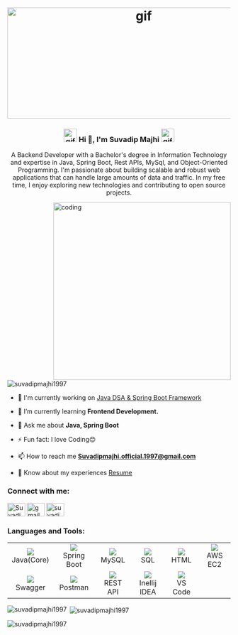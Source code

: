 <h1 align="center"><img width="600" height="250" alt="gif" src="https://media4.giphy.com/media/BB1tTE0H8uNVPzfJc3/giphy.gif?cid=ecf05e47y2pmsw8xmkm7bghgn2khwmubghr9ic51prdccx1x&rid=giphy.gif&ct=g"></h1>

<!-- <h1 align="center"><img width="1000" height="250" alt="gif" src="https://38.media.tumblr.com/6e10a0dedbbfd22ff4beb131528b4b7f/tumblr_n76l5amzw91r70f17o1_500.gif"></h1> -->
<h3 align="center"> <img alt="gif" height="30" src="https://media.tenor.com/NCRHhqkXrJYAAAAi/programmers-go-internet.gif"> Hi 👋, I'm Suvadip Majhi
<img alt="gif" height="30" src="https://media.tenor.com/NCRHhqkXrJYAAAAi/programmers-go-internet.gif">
</h3>
<p font-size="30px" align="center">A Backend Developer with a Bachelor's degree in Information Technology and expertise in Java, Spring Boot, Rest APIs, MySql, and Object-Oriented Programming. I'm passionate about building scalable and robust web applications that can handle large amounts of data and traffic. In my free time, I enjoy exploring new technologies and contributing to open source projects.</p>

<img align="right" alt="coding" width="400" src="https://media2.giphy.com/media/L1R1tvI9svkIWwpVYr/200w.webp">

<p align="left"> <img src="https://komarev.com/ghpvc/?username=suvadipmajhi1997&label=Profile%20views&color=0e75b6&style=flat" alt="suvadipmajhi1997" /> </p>

- 🔭 I'm currently working on [Java DSA & Spring Boot Framework](https://github.com/suvadipmajhi1997/EcommerceAPI)

- 🌱 I’m currently learning **Frontend Development.**

- 💬 Ask me about **Java, Spring Boot**

- ⚡ Fun fact: I love Coding😊

- 📫 How to reach me **Suvadipmajhi.official.1997@gmail.com**

- 📄 Know about my experiences [Resume](https://drive.google.com/file/d/1sjp093FEpKPRZHKJ64XxRt8HWbCQ2VjA/view?usp=share_link)

### Connect with me:

<p align="left">
<a href="https://www.linkedin.com/in/suvadip-majhi-b3ab50216/" target="blank"><img align="center" src="https://raw.githubusercontent.com/rahuldkjain/github-profile-readme-generator/master/src/images/icons/Social/linked-in-alt.svg" alt="Suvadip-majhi" height="30" width="40" /></a>
<a href="mailto:Suvadipmajhi.official.1997@gmail.com" target="blank"><img align="center" src="https://img.icons8.com/color/35/000000/gmail.png" alt="gmail" height="30" width="40" /></a>
<a href="https://leetcode.com/suvadip1997/" target="blank"><img align="center" src="https://raw.githubusercontent.com/rahuldkjain/github-profile-readme-generator/master/src/images/icons/Social/leet-code.svg" alt="suvadip1997" height="30" width="40" /></a>
</p>

<h3 align="left">Languages and Tools:</h3>

<table>
  <tr>
    <td align="center" width="96">
      <a href="#Suvadip-LoGo">
        <img src="https://th.bing.com/th/id/OIP.PZl9YNsOvSdYzlZ537h2_gHaEo?pid=ImgDet&rs=1" />
      </a>
      <br>Java(Core)
    </td>
    <td align="center" width="96">
      <a href="#Suvadip-LoGo">
        <img src="https://tvd12.com/wp-content/uploads/springboot.jpeg" />
      </a>
      <br>Spring Boot
    </td>
    <td align="center" width="96">
      <a href="#Suvadip-LoGo">
        <img src="https://logodownload.org/wp-content/uploads/2016/10/mysql-logo-1.png" />
      </a>
      <br>MySQL
    </td>
    <td align="center" width="96">
    <a href="#Suvadip-LoGo">
    <img src="https://th.bing.com/th/id/R.90871c6822607179f5d2cfd583f4aaeb?rik=Mjq2poldFRqyvw&riu=http%3a%2f%2fwww.hurricanesoftwares.com%2fwp-content%2fuploads%2f2009%2f06%2flogo_sql.gif&ehk=27JxvMmqZFhRjZW6EUR%2bEluINM9IT31PJLg9teQcucY%3d&risl=&pid=ImgRaw&r=0" />
      </a>
      <br>SQL
    </td>
    <td align="center" width="96">
     <a href="#Suvadip-LoGo">
        <img src="https://mpng.subpng.com/20180802/tpl/kisspng-logo-html5-brand-clip-art-%E6%9D%89-%E5%B1%B1-%E8%89%AF-%E9%9B%84-5b62be01b565d5.334247781533197825743.jpg" />
      </a>
      <br>HTML
    </td>
    <td align="center" width="96">
    <a href="#Suvadip-LoGo">
        <img src="https://th.bing.com/th/id/OIP.LJw8aitT6YkTxXt56C5ahAHaEw?pid=ImgDet&rs=1" />
      </a>
      <br>AWS EC2
    </td>
    </tr>
    <tr>
    <td align="center" width="96">
    <a href="#Suvadip-LoGo">
        <img src="https://pbs.twimg.com/profile_images/524354309668872194/4cka4Q7w.png" />
      </a>
      <br>Swagger
    </td>
    <td align="center" width="96">
     <a href="#Suvadip-LoGo">
        <img src="https://th.bing.com/th/id/R.673b1ed375a2b13043c1230afb57f267?rik=NOce5jSRXQkncA&riu=http%3a%2f%2fww1.prweb.com%2fprfiles%2f2018%2f10%2f05%2f15812110%2fpostman-logo-vert-2018.png&ehk=KfSYC3SA2j1%2fKgWiDwcGbPAULQ0LKtnGNNpO1G0xrEQ%3d&risl=&pid=ImgRaw&r=0" />
      </a>
      <br>Postman
    </td>
    <td align="center" width="96">
    <a href="#Suvadip-LoGo">
        <img src="https://d12m9erqbesehq.cloudfront.net/wp-content/uploads/2016/04/30152042/event-smart-rest-api.png" />
      </a>
      <br>REST API
    </td>
    <td align="center" width="96">
    <a href="#Suvadip-LoGo">
        <img src="https://th.bing.com/th/id/R.fe14bec0eac7c73eaf8fa738867e6ff2?rik=%2fWASHqa82355%2bA&riu=http%3a%2f%2fumbrella-soft.com%2fupload%2f500322f3f64863e2112cf19f766ef797.png&ehk=h78ZpRfo1bdsh0%2fZ%2bWniOazCUPqBFGcey9aOJgnjNvQ%3d&risl=&pid=ImgRaw&r=0" />
      </a>
      <br>Inellij IDEA
    </td>
    </td>
    <td align="center"  width="96">
      <a href="#Suvadip-LoGo">
        <img src="https://res.cloudinary.com/practicaldev/image/fetch/s--PmtGWeEE--/c_limit%2Cf_auto%2Cfl_progressive%2Cq_auto%2Cw_880/https://dev-to-uploads.s3.amazonaws.com/uploads/articles/altlbm1vka194t8ke29t.png" />
      </a>
      <br>VS Code
    </td>
  </tr>
</table>

<!-- <br><img height="250" alt="https://media.tenor.com/OeuwgGFTCtsAAAAC/quotes-quote-of-the-day.gif"> -->

<p><img align="left" src="https://github-readme-stats.vercel.app/api/top-langs?username=suvadipmajhi1997&show_icons=true&theme=dracula&title_color=ff8000&text_color=ffffff&bg_color=6a6a6a&locale=en&layout=compact&hide_border=true" alt="suvadipmajhi1997" /></p>

<p>&nbsp;<img align="center" src="https://github-readme-stats.vercel.app/api?username=suvadipmajhi1997&show_icons=true&theme=dracula&title_color=ff8000&text_color=ffffff&bg_color=6a6a6a&locale=en&hide_border=true" alt="suvadipmajhi1997" /></p>

<p><img align="center" src="https://github-readme-streak-stats.herokuapp.com/?user=suvadipmajhi1997&theme=highcontrast&hide_border=true" alt="suvadipmajhi1997" /></p>
